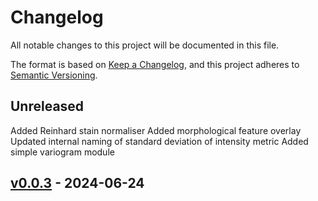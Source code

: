 # Changelog

All notable changes to this project will be documented in this file.

The format is based on [Keep a Changelog](https://keepachangelog.com/en/1.0.0/),
and this project adheres to [Semantic Versioning](https://semver.org/spec/v2.0.0.html).

## Unreleased

Added Reinhard stain normaliser
Added morphological feature overlay
Updated internal naming of standard deviation of intensity metric
Added simple variogram module

## [v0.0.3](https://github.com/SCEMA-WSI/scematk/releases/tag/v0.0.3) - 2024-06-24

